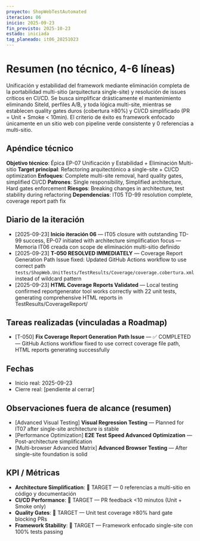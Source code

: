 ```yaml
---
proyecto: ShopWebTestAutomated
iteracion: 06
inicio: 2025-09-23
fin_previsto: 2025-10-23
estado: iniciada
tag_planeado: it06_20251023
---
```


# Resumen (no técnico, 4-6 líneas)

Unificación y estabilidad del framework mediante eliminación completa de la portabilidad multi-sitio (arquitectura single-site) y resolución de issues críticos en CI/CD. Se busca simplificar drásticamente el mantenimiento eliminando SiteId, perfiles A/B, y toda lógica multi-site, mientras se establecen quality gates duros (cobertura ≥80%) y CI/CD simplificado (PR = Unit + Smoke < 10min). El criterio de éxito es framework enfocado únicamente en un sitio web con pipeline verde consistente y 0 referencias a multi-sitio.

## Apéndice técnico

**Objetivo técnico**: Épica EP-07 Unificación y Estabilidad + Eliminación Multi-sitio
**Target principal**: Refactoring arquitectónico a single-site + CI/CD optimization
**Enfoques**: Complete multi-site removal, hard quality gates, simplified CI/CD
**Patrones**: Single responsibility, Simplified architecture, Hard gates enforcement
**Riesgos**: Breaking changes in architecture, test stability during refactoring
**Dependencias**: IT05 TD-99 resolution complete, coverage report path fix

## Diario de la iteración

- [2025-09-23] **Inicio iteración 06** — IT05 closure with outstanding TD-99 success, EP-07 initiated with architecture simplification focus — Memoria IT06 creada con scope de eliminación multi-sitio definido
- [2025-09-23] **T-050 RESOLVED IMMEDIATELY** — Coverage Report Generation Path Issue fixed: Updated GitHub Actions workflow to use correct path `tests/ShopWeb.UnitTests/TestResults/Coverage/coverage.cobertura.xml` instead of wildcard pattern
- [2025-09-23] **HTML Coverage Reports Validated** — Local testing confirmed reportgenerator tool works correctly with 22 unit tests, generating comprehensive HTML reports in TestResults/CoverageReport/

## Tareas realizadas (vinculadas a Roadmap)

- [T-050] **Fix Coverage Report Generation Path Issue** — ✅ COMPLETED — GitHub Actions workflow fixed to use correct coverage file path, HTML reports generating successfully

## Fechas

- Inicio real: 2025-09-23
- Cierre real: [pendiente al cerrar]

## Observaciones fuera de alcance (resumen)

- [Advanced Visual Testing] **Visual Regression Testing** — Planned for IT07 after single-site architecture is stable
- [Performance Optimization] **E2E Test Speed Advanced Optimization** — Post-architecture simplification
- [Multi-browser Advanced Matrix] **Advanced Browser Testing** — After single-site foundation is solid

## KPI / Métricas

- **Architecture Simplification**: 🎯 TARGET — 0 referencias a multi-sitio en código y documentación
- **CI/CD Performance**: 🎯 TARGET — PR feedback <10 minutos (Unit + Smoke only)
- **Quality Gates**: 🎯 TARGET — Unit test coverage ≥80% hard gate blocking PRs
- **Framework Stability**: 🎯 TARGET — Framework enfocado single-site con 100% tests passing